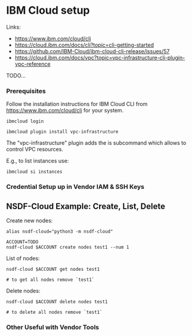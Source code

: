 # IBM Cloud setup

Links:

- https://www.ibm.com/cloud/cli
- https://cloud.ibm.com/docs/cli?topic=cli-getting-started
- https://github.com/IBM-Cloud/ibm-cloud-cli-release/issues/57
- https://cloud.ibm.com/docs/vpc?topic=vpc-infrastructure-cli-plugin-vpc-reference


TODO...

### Prerequisites

Follow the installation instructions for IBM Cloud CLI from https://www.ibm.com/cloud/cli for your system.

```
ibmcloud login
```

```
ibmcloud plugin install vpc-infrastructure
```

The "vpc-infrastructure" plugin adds the is subcommand which allows to control VPC resources.

E.g., to list instances use:
```
ibmcloud si instances
```


### Credential Setup up in Vendor IAM & SSH Keys




## NSDF-Cloud Example: Create, List, Delete

Create new nodes:

```
alias nsdf-cloud="python3 -m nsdf-cloud"

ACCOUNT=TODO
nsdf-cloud $ACCOUNT create nodes test1 --num 1 
```

List of nodes:

```
nsdf-cloud $ACCOUNT get nodes test1 

# to get all nodes remove `test1`
```

Delete nodes:

```
nsdf-cloud $ACCOUNT delete nodes test1 

# to delete all nodes remove `test1`
```



### Other Useful with Vendor Tools
